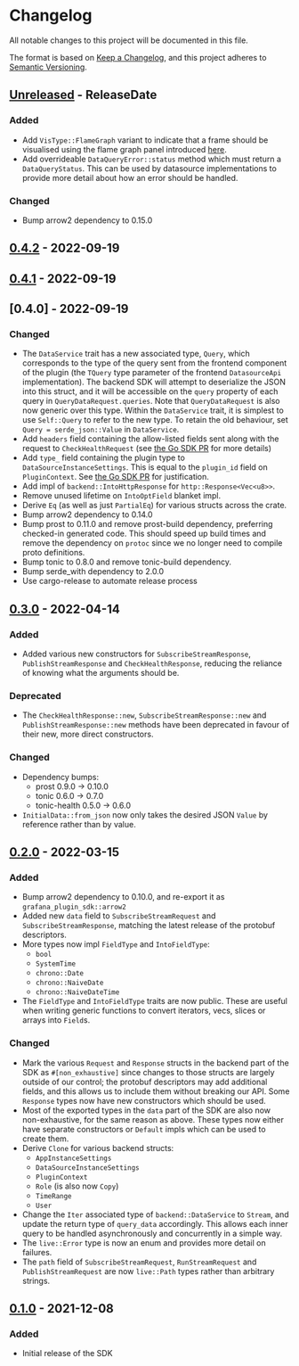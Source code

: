 # Changelog

All notable changes to this project will be documented in this file.

The format is based on [Keep a Changelog](https://keepachangelog.com/en/1.0.0/),
and this project adheres to [Semantic Versioning](https://semver.org/spec/v2.0.0.html).

<!-- next-header -->

## [Unreleased] - ReleaseDate

### Added

- Add `VisType::FlameGraph` variant to indicate that a frame should be visualised using the flame graph panel introduced [here](https://github.com/grafana/grafana/pull/56376).
- Add overrideable `DataQueryError::status` method which must return a `DataQueryStatus`. This can be used by datasource implementations to provide more detail about how an error should be handled.

### Changed

- Bump arrow2 dependency to 0.15.0

## [0.4.2] - 2022-09-19

## [0.4.1] - 2022-09-19

## [0.4.0] - 2022-09-19

### Changed

- The `DataService` trait has a new associated type, `Query`, which corresponds to the type of the query sent from the frontend component of the plugin (the `TQuery` type parameter of the frontend `DatasourceApi` implementation). The backend SDK will attempt to deserialize the JSON into this struct, and it will be accessible on the `query` property of each query in `QueryDataRequest.queries`. Note that `QueryDataRequest` is also now generic over this type. Within the `DataService` trait, it is simplest to use `Self::Query` to refer to the new type.
  To retain the old behaviour, set `Query = serde_json::Value` in `DataService`.
- Add `headers` field containing the allow-listed fields sent along with the request
  to `CheckHealthRequest` (see [the Go SDK PR](https://github.com/grafana/grafana-plugin-sdk-go/pull/512)
  for more details)
- Add `type_` field containing the plugin type to `DataSourceInstanceSettings`. This is equal
  to the `plugin_id` field on `PluginContext`. See [the Go SDK PR](https://github.com/grafana/grafana-plugin-sdk-go/pull/490)
  for justification.
- Add impl of `backend::IntoHttpResponse` for `http::Response<Vec<u8>>`.
- Remove unused lifetime on `IntoOptField` blanket impl.
- Derive `Eq` (as well as just `PartialEq`) for various structs across the crate.
- Bump arrow2 dependency to 0.14.0
- Bump prost to 0.11.0 and remove prost-build dependency, preferring checked-in generated code.
  This should speed up build times and remove the dependency on `protoc` since we no longer need to compile proto definitions.
- Bump tonic to 0.8.0 and remove tonic-build dependency.
- Bump serde_with dependency to 2.0.0
- Use cargo-release to automate release process

## [0.3.0] - 2022-04-14

### Added

- Added various new constructors for `SubscribeStreamResponse`, `PublishStreamResponse`
  and `CheckHealthResponse`, reducing the reliance of knowing what the arguments should
  be.

### Deprecated

- The `CheckHealthResponse::new`, `SubscribeStreamResponse::new` and
  `PublishStreamResponse::new` methods have been deprecated in favour of their new,
  more direct constructors.

### Changed

- Dependency bumps:
  - prost 0.9.0 -> 0.10.0
  - tonic 0.6.0 -> 0.7.0
  - tonic-health 0.5.0 -> 0.6.0
- `InitialData::from_json` now only takes the desired JSON `Value` by reference rather than by
  value.

## [0.2.0] - 2022-03-15

### Added

- Bump arrow2 dependency to 0.10.0, and re-export it as `grafana_plugin_sdk::arrow2`
- Added new `data` field to `SubscribeStreamRequest` and `SubscribeStreamResponse`,
  matching the latest release of the protobuf descriptors.
- More types now impl `FieldType` and `IntoFieldType`:
  - `bool`
  - `SystemTime`
  - `chrono::Date`
  - `chrono::NaiveDate`
  - `chrono::NaiveDateTime`
- The `FieldType` and `IntoFieldType` traits are now public. These are useful when
  writing generic functions to convert iterators, vecs, slices or arrays into `Field`s.

### Changed

- Mark the various `Request` and `Response` structs in the backend part of the SDK as
  `#[non_exhaustive]` since changes to those structs are largely outside of our control;
  the protobuf descriptors may add additional fields, and this allows us to include them
  without breaking our API. Some `Response` types now have new constructors which should
  be used.
- Most of the exported types in the `data` part of the SDK are also now non-exhaustive,
  for the same reason as above. These types now either have separate constructors or
  `Default` impls which can be used to create them.
- Derive `Clone` for various backend structs:
  - `AppInstanceSettings`
  - `DataSourceInstanceSettings`
  - `PluginContext`
  - `Role` (is also now `Copy`)
  - `TimeRange`
  - `User`
- Change the `Iter` associated type of `backend::DataService` to `Stream`, and update
  the return type of `query_data` accordingly. This allows each inner query to be handled
  asynchronously and concurrently in a simple way.
- The `live::Error` type is now an enum and provides more detail on failures.
- The `path` field of `SubscribeStreamRequest`, `RunStreamRequest` and
  `PublishStreamRequest` are now `live::Path` types rather than arbitrary strings.

## [0.1.0] - 2021-12-08

### Added

- Initial release of the SDK

<!-- next-url -->
[Unreleased]: https://github.com/assert-rs/predicates-rs/compare/v0.4.2...HEAD
[0.4.2]: https://github.com/assert-rs/predicates-rs/compare/v0.4.1...v0.4.2
[0.4.1]: https://github.com/assert-rs/predicates-rs/compare/v0.4.0...v0.4.1
[unreleased]: https://github.com/grafana/grafana-plugin-sdk-rust/compare/v0.3.0...v0.4.0
[0.3.0]: https://github.com/grafana/grafana-plugin-sdk-rust/tag/v0.3.0
[0.2.0]: https://github.com/grafana/grafana-plugin-sdk-rust/tag/v0.2.0
[0.1.0]: https://github.com/grafana/grafana-plugin-sdk-rust/tag/v0.1.0
